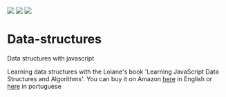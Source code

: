 <p>
  <img src="https://img.shields.io/badge/license-MIT-brightgreen"/>
  <img src="https://img.shields.io/badge/npm-v6.14.10-brightgreen"/>
  <img src="https://img.shields.io/badge/PRs-welcome-brightgreen"/>
<p>

# Data-structures
Data structures with javascript

<p>Learning data structures with the Loiane's book 'Learning JavaScript Data Structures and Algorithms'.
  You can buy it on Amazon <a href="https://www.amazon.com.br/Learning-JavaScript-Data-Structures-Algorithms/dp/1788623878/ref=pd_lpo_14_t_1/136-2506154-5955602?_encoding=UTF8&pd_rd_i=1788623878&pd_rd_r=4ac46707-49b6-449c-be87-1346be095044&pd_rd_w=NkPMe&pd_rd_wg=KQRFY&pf_rd_p=6102dabe-0e19-4db6-8e11-875a53ad30be&pf_rd_r=Z6ZHKD6DCESQPBZHSXR8&psc=1&refRID=Z6ZHKD6DCESQPBZHSXR8">here</a> in English 
  or <a href="https://www.amazon.com.br/Estruturas-Dados-Algoritmos-Com-Javascript/dp/8575226932/ref=pd_lpo_14_t_0/136-2506154-5955602?_encoding=UTF8&pd_rd_i=8575226932&pd_rd_r=4ac46707-49b6-449c-be87-1346be095044&pd_rd_w=NkPMe&pd_rd_wg=KQRFY&pf_rd_p=6102dabe-0e19-4db6-8e11-875a53ad30be&pf_rd_r=Z6ZHKD6DCESQPBZHSXR8&psc=1&refRID=Z6ZHKD6DCESQPBZHSXR8">here</a> in portuguese
</p>



